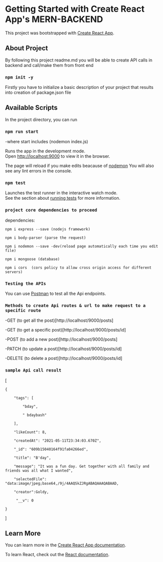 # Getting Started with Create React App's MERN-BACKEND

This project was bootstrapped with [Create React App](https://github.com/facebook/create-react-app).

## About Project

By following this project readme.md you will be able to create API calls in backend and call/make them from front end


### `npm init -y`
Firstly you have to initialize a basic description of your project that results into creation of package.json file

## Available Scripts

In the project directory, you can run

### `npm run start`

-where start includes (nodemon index.js)

Runs the app in the development mode.\
Open [http://localhost:9000](http://localhost:9000) to view it in the browser.

The page will reload if you make edits beacause of [nodemon](https://www.npmjs.com/package/nodemon)
You will also see any lint errors in the console.

### `npm test`

Launches the test runner in the interactive watch mode.\
See the section about [running tests](https://facebook.github.io/create-react-app/docs/running-tests) for more information.

### `project core dependencies to proceed`
dependencies: 
    
    npm i express --save (nodejs framework)
    
    npm i body-parser (parse the request)
    
    npm i nodemon --save -dev(reload page automatically each time you edit file)
    
    npm i mongoose (database)
    
    npm i cors  (cors policy to allow cross origin access for different servers)
    
### `Testing the APIs`
 
You can use [Postman](https://www.postman.com/) to test all the Api endpoints.
 
### `Methods to create Api routes & url to make request to a specific route`

-GET (to get all the post)[http://localhost/9000/posts]

-GET (to get a specific post)[http://localhost/9000/posts/id]

-POST (to add a new post)[http://localhost/9000/posts]

-PATCH (to update a post)[http://localhost/9000/posts/id]

-DELETE (to delete a post)[http://localhost/9000/posts/id]


### `sample Api call result`
[

    {
    
        "tags": [
        
            "bday",
            
            " bdaybash"
            
        ],
        
        "likeCount": 8,
        
        "createdAt": "2021-05-11T23:34:03.670Z",
        
        "_id": "609b15040164f91fa04266ed",
        
        "title": "B'day",
        
        "message": "It was a fun day. Get together with all family and friends was all what I wanted",
        
        "selectedFile": "data:image/jpeg;base64,/9j/4AAQSkZJRgABAQAAAQABAAD,
        
        "creator":Goldy,
        
         "__v": 0
         
    }
    
]
  

## Learn More

You can learn more in the [Create React App documentation](https://facebook.github.io/create-react-app/docs/getting-started).

To learn React, check out the [React documentation](https://reactjs.org/).
